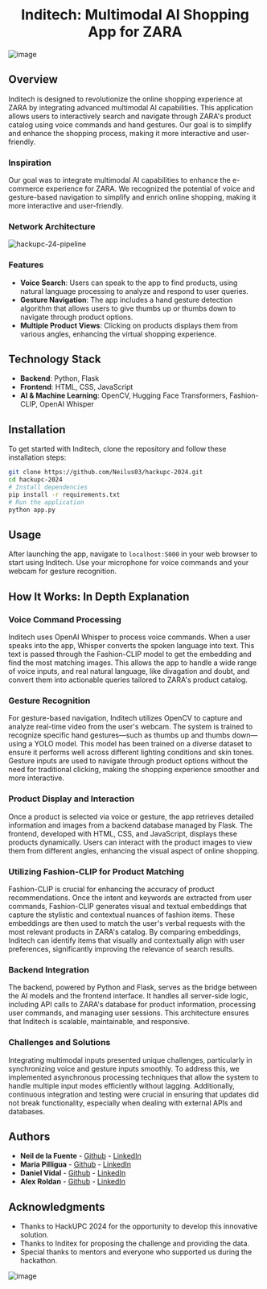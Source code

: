 # <div align="center">Inditech: Multimodal AI Shopping App for ZARA

![image](https://github.com/Neilus03/hackupc-2024/assets/87651732/c359230d-3707-4c3e-9f6e-38cf67e3582f)


## Overview

Inditech is designed to revolutionize the online shopping experience at ZARA by integrating advanced multimodal AI capabilities. This application allows users to interactively search and navigate through ZARA's product catalog using voice commands and hand gestures. Our goal is to simplify and enhance the shopping process, making it more interactive and user-friendly.

### Inspiration

Our goal was to integrate multimodal AI capabilities to enhance the e-commerce experience for ZARA. We recognized the potential of voice and gesture-based navigation to simplify and enrich online shopping, making it more interactive and user-friendly.

### Network Architecture

![hackupc-24-pipeline](https://github.com/Neilus03/hackupc-2024/assets/28900735/cba56294-57cd-43d4-8bfe-49ec58bdaddb)


### Features

- **Voice Search**: Users can speak to the app to find products, using natural language processing to analyze and respond to user queries.
- **Gesture Navigation**: The app includes a hand gesture detection algorithm that allows users to give thumbs up or thumbs down to navigate through product options.
- **Multiple Product Views**: Clicking on products displays them from various angles, enhancing the virtual shopping experience.

## Technology Stack

- **Backend**: Python, Flask
- **Frontend**: HTML, CSS, JavaScript
- **AI & Machine Learning**: OpenCV, Hugging Face Transformers, Fashion-CLIP, OpenAI Whisper

## Installation

To get started with Inditech, clone the repository and follow these installation steps:

```bash
git clone https://github.com/Neilus03/hackupc-2024.git
cd hackupc-2024
# Install dependencies
pip install -r requirements.txt
# Run the application
python app.py
```

## Usage

After launching the app, navigate to `localhost:5000` in your web browser to start using Inditech. Use your microphone for voice commands and your webcam for gesture recognition.

## How It Works: In Depth Explanation

### Voice Command Processing
Inditech uses OpenAI Whisper to process voice commands. When a user speaks into the app, Whisper converts the spoken language into text. This text is passed through the Fashion-CLIP model to get the embedding and find the most matching images. This allows the app to handle a wide range of voice inputs, and real natural language, like divagation and doubt, and convert them into actionable queries tailored to ZARA's product catalog.

### Gesture Recognition
For gesture-based navigation, Inditech utilizes OpenCV to capture and analyze real-time video from the user's webcam. The system is trained to recognize specific hand gestures—such as thumbs up and thumbs down—using a YOLO model. This model has been trained on a diverse dataset to ensure it performs well across different lighting conditions and skin tones. Gesture inputs are used to navigate through product options without the need for traditional clicking, making the shopping experience smoother and more interactive.

### Product Display and Interaction
Once a product is selected via voice or gesture, the app retrieves detailed information and images from a backend database managed by Flask. The frontend, developed with HTML, CSS, and JavaScript, displays these products dynamically. Users can interact with the product images to view them from different angles, enhancing the visual aspect of online shopping.

### Utilizing Fashion-CLIP for Product Matching
Fashion-CLIP is crucial for enhancing the accuracy of product recommendations. Once the intent and keywords are extracted from user commands, Fashion-CLIP generates visual and textual embeddings that capture the stylistic and contextual nuances of fashion items. These embeddings are then used to match the user's verbal requests with the most relevant products in ZARA's catalog. By comparing embeddings, Inditech can identify items that visually and contextually align with user preferences, significantly improving the relevance of search results.

### Backend Integration
The backend, powered by Python and Flask, serves as the bridge between the AI models and the frontend interface. It handles all server-side logic, including API calls to ZARA's database for product information, processing user commands, and managing user sessions. This architecture ensures that Inditech is scalable, maintainable, and responsive.

### Challenges and Solutions
Integrating multimodal inputs presented unique challenges, particularly in synchronizing voice and gesture inputs smoothly. To address this, we implemented asynchronous processing techniques that allow the system to handle multiple input modes efficiently without lagging. Additionally, continuous integration and testing were crucial in ensuring that updates did not break functionality, especially when dealing with external APIs and databases.

## Authors

- **Neil de la Fuente** - [Github](https://github.com/Neilus03) - [LinkedIn](https://www.linkedin.com/in/neil-de-la-fuente/)
- **Maria Pilligua** - [Github](https://github.com/mpilligua) - [LinkedIn](https://www.linkedin.com/in/mariapilligua/)
- **Daniel Vidal** - [Github](https://github.com/Dani13vg) - [LinkedIn](https://www.linkedin.com/in/daniel-alejandro-vidal-guerra-21386b266/)
- **Alex Roldan** - [Github](https://github.com/alrocb) - [LinkedIn](https://www.linkedin.com/in/alex-roldan-55488a215/)

## Acknowledgments

- Thanks to HackUPC 2024 for the opportunity to develop this innovative solution.
- Thanks to Inditex for proposing the challenge and providing the data.
- Special thanks to mentors and everyone who supported us during the hackathon.



![image](https://github.com/Neilus03/hackupc-2024/assets/127413352/62cca9e3-d9fc-4cb2-a87d-c0c1fb452101)

